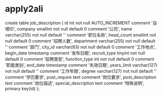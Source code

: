apply2ali
=========
create table job_description (
	id int not null AUTO_INCREMENT comment '自增ID',
	company smallint not null default 0 comment '公司',
	name varchar(255) not null default '' comment '职位名称',
	head_count smallint not null default 0 comment '招聘人数',
	department varchar(255) not null default '' comment '部门',
	city_id varchar(63) not null default 0 comment '工作地点',
	begin_date timestamp comment '发布日期',
	recruit_type tinyint not null default 0 comment '招聘类型',
	function_type int not null default 0 comment '职能类别',
	end_date timestamp comment '失效日期',
	years_limit varchar(127) not null default '' comment '工作年限',
	degree varchar(127) not null default '' comment '学历要求',
	post_require text comment '岗位要求',
	post_description text comment '岗位描述',
	special_description text comment '特殊说明',
	primary key(id)
);
